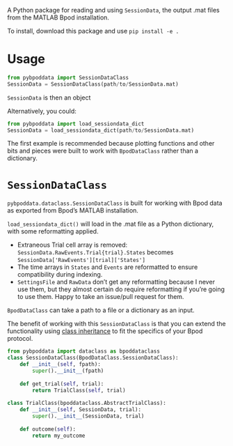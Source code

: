 A Python package for reading and using `SessionData`, the output .mat files from the MATLAB Bpod installation.

To install, download this package and use `pip install -e .`

# Usage

```python
from pybpoddata import SessionDataClass
SessionData = SessionDataClass(path/to/SessionData.mat)
```

`SessionData` is then an object

Alternatively, you could:

```python
from pybpoddata import load_sessiondata_dict
SessionData = load_sessiondata_dict(path/to/SessionData.mat)
```

The first example is recommended because plotting functions and other bits and pieces were built to work with `BpodDataClass` rather than a dictionary.

# `SessionDataClass`

`pybpoddata.dataclass.SessionDataClass` is built for working with Bpod data as exported from Bpod’s MATLAB installation.

`load_sessiondata_dict()` will load in the .mat file as a Python dictionary, with some reformatting applied.

- Extraneous Trial cell array is removed: `SessionData.RawEvents.Trial{trial}.States` becomes `SessionData['RawEvents'][trial]['States']`
- The time arrays in `States` and `Events` are reformatted to ensure compatibility during indexing.
- `SettingsFile` and `RawData` don’t get any reformatting because I never use them, but they almost certain do require reformatting if you’re going to use them. Happy to take an issue/pull request for them.

`BpodDataClass` can take a path to a file or a dictionary as an input.

The benefit of working with this `SessionDataClass` is that you can extend the functionality using [class inheritance](https://docs.python.org/3/tutorial/classes.html#inheritance) to fit the specifics of your Bpod protocol.

```python
from pybpoddata import dataclass as bpoddataclass
class SessionDataClass(BpodDataClass.SessionDataClass):
    def __init__(self, fpath):
    	super().__init__(fpath)
    
    def get_trial(self, trial):
        return TrialClass(self, trial)
    
class TrialClass(bpoddataclass.AbstractTrialClass):
    def __init__(self, SessionData, trial):
        super().__init__(SessionData, trial)
    
    def outcome(self):
        return my_outcome
```
